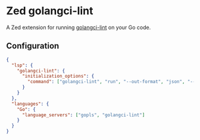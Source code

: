 # Zed golangci-lint

A Zed extension for running [golangci-lint](https://golangci-lint.run/) on your Go code.

## Configuration

```json
{
  "lsp": {
    "golangci-lint": {
      "initialization_options": {
        "command": ["golangci-lint", "run", "--out-format", "json", "--issues-exit-code=1"]
      }
    }
  },
  "languages": {
    "Go": {
      "language_servers": ["gopls", "golangci-lint"]
    }
  }
}
```
